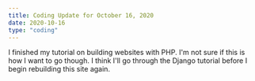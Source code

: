 ```yaml
---
title: Coding Update for October 16, 2020
date: 2020-10-16
type: "coding"
---
```


I finished my tutorial on building websites with PHP. I'm not sure if this 
is how I want to go
though. I think I'll go through the Django tutorial before I begin 
rebuilding this site again.
